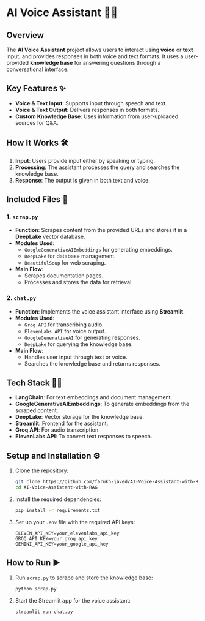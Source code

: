 # AI Voice Assistant 🤖🎤

## Overview
The **AI Voice Assistant** project allows users to interact using **voice** or **text** input, and provides responses in both voice and text formats. It uses a user-provided **knowledge base** for answering questions through a conversational interface.

## Key Features ✨
- **Voice & Text Input**: Supports input through speech and text.
- **Voice & Text Output**: Delivers responses in both formats.
- **Custom Knowledge Base**: Uses information from user-uploaded sources for Q&A.

## How It Works 🛠️
1. **Input**: Users provide input either by speaking or typing.
2. **Processing**: The assistant processes the query and searches the knowledge base.
3. **Response**: The output is given in both text and voice.

## Included Files 📂

### 1. `scrap.py`
- **Function**: Scrapes content from the provided URLs and stores it in a **DeepLake** vector database.
- **Modules Used**: 
  - `GoogleGenerativeAIEmbeddings` for generating embeddings.
  - `DeepLake` for database management.
  - `BeautifulSoup` for web scraping.
- **Main Flow**:
  - Scrapes documentation pages.
  - Processes and stores the data for retrieval.

### 2. `chat.py`
- **Function**: Implements the voice assistant interface using **Streamlit**.
- **Modules Used**: 
  - `Groq API` for transcribing audio.
  - `ElevenLabs API` for voice output.
  - `GoogleGenerativeAI` for generating responses.
  - `DeepLake` for querying the knowledge base.
- **Main Flow**:
  - Handles user input through text or voice.
  - Searches the knowledge base and returns responses.

## Tech Stack 🧑‍💻
- **LangChain**: For text embeddings and document management.
- **GoogleGenerativeAIEmbeddings**: To generate embeddings from the scraped content.
- **DeepLake**: Vector storage for the knowledge base.
- **Streamlit**: Frontend for the assistant.
- **Groq API**: For audio transcription.
- **ElevenLabs API**: To convert text responses to speech.

## Setup and Installation ⚙️
1. Clone the repository:
   ```bash
   git clone https://github.com/farukh-javed/AI-Voice-Assistant-with-RAG.git
   cd AI-Voice-Assistant-with-RAG
   ```
2. Install the required dependencies:
   ```bash
   pip install -r requirements.txt
   ```
3. Set up your `.env` file with the required API keys:
   ```
   ELEVEN_API_KEY=your_elevenlabs_api_key
   GROQ_API_KEY=your_groq_api_key
   GEMINI_API_KEY=your_google_api_key
   ```

## How to Run ▶️
1. Run `scrap.py` to scrape and store the knowledge base:
   ```bash
   python scrap.py
   ```
2. Start the Streamlit app for the voice assistant:
   ```bash
   streamlit run chat.py
   ```
